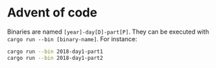 # Advent of code

Binaries are named `[year]-day[D]-part[P]`.
They can be executed with `cargo run --bin [binary-name]`. For instance:

```bash
cargo run --bin 2018-day1-part1
cargo run --bin 2018-day1-part2
```
